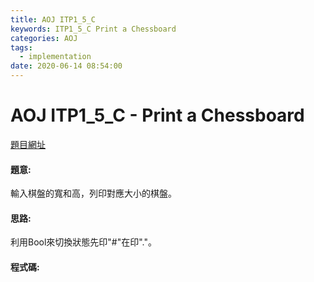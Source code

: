 ```yaml
---
title: AOJ ITP1_5_C
keywords: ITP1_5_C Print a Chessboard
categories: AOJ
tags:
  - implementation
date: 2020-06-14 08:54:00
---
```

# AOJ ITP1_5_C - Print a Chessboard
[題目網址](https://onlinejudge.u-aizu.ac.jp/courses/lesson/2/ITP1/all/ITP1_5_C)

#### 題意:
輸入棋盤的寬和高，列印對應大小的棋盤。
<!-- more -->
#### 思路:
利用Bool來切換狀態先印"#"在印"."。

#### 程式碼:
<script src="https://gist.github.com/Daviswww/b0ddf32dc696fcbbf44bff358de79bdf.js"></script>
